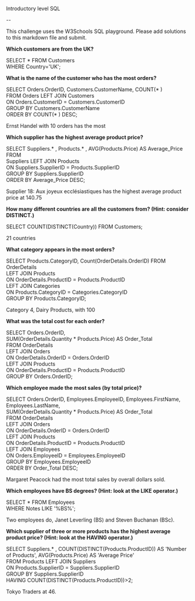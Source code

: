 Introductory level SQL

--

This challenge uses the W3Schools SQL playground. Please add solutions to this markdown file and submit.

__Which customers are from the UK?__

SELECT * FROM Customers  
WHERE Country='UK';

__What is the name of the customer who has the most orders?__

SELECT Orders.OrderID, Customers.CustomerName, COUNT(* )  
FROM Orders LEFT JOIN Customers  
ON Orders.CustomerID = Customers.CustomerID  
GROUP BY Customers.CustomerName  
ORDER BY COUNT(* ) DESC;  

Ernst Handel with 10 orders has the most

__Which supplier has the highest average product price?__

SELECT Suppliers.* , Products.* , AVG(Products.Price) AS Average_Price FROM  
Suppliers LEFT JOIN Products  
ON Suppliers.SupplierID = Products.SupplierID  
GROUP BY Suppliers.SupplierID  
ORDER BY Average_Price DESC;  

Supplier 18: Aux joyeux ecclésiastiques has the highest average product price at 140.75

__How many different countries are all the customers from? (Hint: consider DISTINCT.)__  

SELECT COUNT(DISTINCT(Country)) FROM Customers;

21 countries

__What category appears in the most orders?__

SELECT Products.CategoryID, Count(OrderDetails.OrderID) FROM OrderDetails  
LEFT JOIN Products  
ON OrderDetails.ProductID = Products.ProductID  
LEFT JOIN Categories  
ON Products.CategoryID = Categories.CategoryID  
GROUP BY Products.CategoryID;

Category 4, Dairy Products, with 100

__What was the total cost for each order?__

SELECT Orders.OrderID,  
SUM(OrderDetails.Quantity * Products.Price) AS Order_Total  
FROM OrderDetails  
LEFT JOIN Orders  
ON OrderDetails.OrderID = Orders.OrderID  
LEFT JOIN Products  
ON OrderDetails.ProductID = Products.ProductID  
GROUP BY Orders.OrderID;  

__Which employee made the most sales (by total price)?__

SELECT Orders.OrderID, Employees.EmployeeID, Employees.FirstName, Employees.LastName,  
SUM(OrderDetails.Quantity * Products.Price) AS Order_Total  
FROM OrderDetails  
LEFT JOIN Orders  
ON OrderDetails.OrderID = Orders.OrderID  
LEFT JOIN Products  
ON OrderDetails.ProductID = Products.ProductID  
LEFT JOIN Employees  
ON Orders.EmployeeID = Employees.EmployeeID  
GROUP BY Employees.EmployeeID  
ORDER BY Order_Total DESC;

Margaret Peacock had the most total sales by overall dollars sold.

__Which employees have BS degrees? (Hint: look at the LIKE operator.)__

SELECT * FROM Employees  
WHERE Notes LIKE '%BS%';

Two employees do, Janet Leverling (BS) and Steven Buchanan (BSc).

__Which supplier of three or more products has the highest average product price? (Hint: look at the HAVING operator.)__

SELECT Suppliers.* , COUNT(DISTINCT(Products.ProductID)) AS 'Number of Products', AVG(Products.Price) AS 'Average Price'  
FROM Products LEFT JOIN Suppliers  
ON Products.SupplierID = Suppliers.SupplierID  
GROUP BY Suppliers.SupplierID  
HAVING COUNT(DISTINCT(Products.ProductID))>2;

Tokyo Traders at 46.
